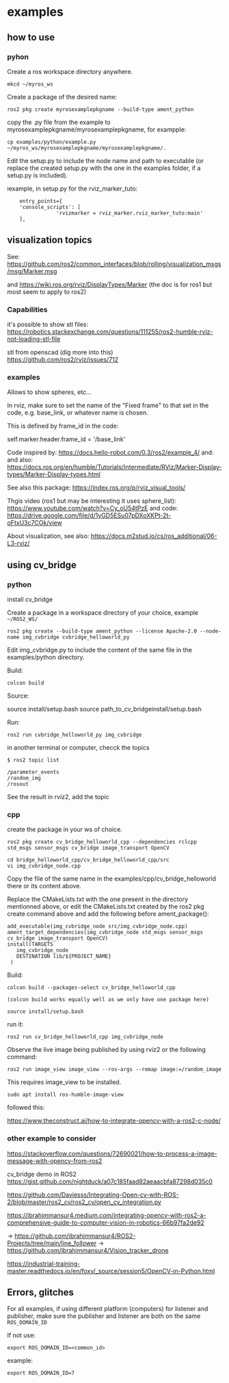 # examples

## how to use

### pyhon

Create a ros workspace directory anywhere.

    mkcd ~/myros_ws

Create a package of the desired name:

    ros2 pkg create myrosexamplepkgname --build-type ament_python

copy the .py file from the example to myrosexamplepkgname/myrosexamplepkgname, for exampple:

    cp examples/python/example.py ~/myros_ws/myrosexamplepkgname/myrosexamplepkgname/.

Edit the setup.py to include the node name and path to executable (or replace the created setup.py with the one in the examples folder, if a setup.py is included).

iexample, in setup.py for the rviz_marker_tuto:

        entry_points={
        'console_scripts': [
                    'rvizmarker = rviz_marker.rviz_marker_tuto:main'
        ],




## visualization topics

See:
https://github.com/ros2/common_interfaces/blob/rolling/visualization_msgs/msg/Marker.msg

and 
https://wiki.ros.org/rviz/DisplayTypes/Marker (the doc is for ros1 but most seem to apply to ros2)

### Capabilities

it's possible to show stl files:
https://robotics.stackexchange.com/questions/111255/ros2-humble-rviz-not-loading-stl-file

stl from openscad (dig more into this)
https://github.com/ros2/rviz/issues/712

### examples

Allows to show spheres, etc...

In rviz, make sure to set the name of the "Fixed frame" to that set in the code, e.g. base_link, or whatever name is chosen.

This is defined by frame_id in the code:

self.marker.header.frame_id = '/base_link'

Code inspired by: https://docs.hello-robot.com/0.3/ros2/example_4/
and:
and also:
https://docs.ros.org/en/humble/Tutorials/Intermediate/RViz/Marker-Display-types/Marker-Display-types.html

See also this package:
https://index.ros.org/p/rviz_visual_tools/

Thgis video (ros1 but may be interesting it uses sphere_list):
https://www.youtube.com/watch?v=Cy_oU54tPzE
and code:
https://drive.google.com/file/d/1yGD5ESu07pDXoXKPt-2t-oFtxU3c7COk/view

About visualization, see also:
https://docs.m2stud.io/cs/ros_additional/06-L3-rviz/


## using cv_bridge

### python

install cv_bridge

Create a package in a workspace directory of your choice, example `~/ROS2_WS/`

    ros2 pkg create --build-type ament_python --license Apache-2.0 --node-name img_cvbridge cvbridge_helloworld_py

Edit img_cvbridge.py to include the content of the same file in the examples/python directory.

Build:

    colcon build

Source:

source install/setup.bash
source path_to_cv_bridgeinstall/setup.bash

Run:

    ros2 run cvbridge_helloworld_py img_cvbridge 

in another terminal or computer, checck the topics

    $ ros2 topic list

    /parameter_events
    /random_img
    /rosout

See the result in rviz2, add the topic 


### cpp

create the package in your ws of choice.

    ros2 pkg create cv_bridge_helloworld_cpp --dependencies rclcpp std_msgs sensor_msgs cv_bridge image_transport OpenCV

    cd bridge_helloworld_cpp/cv_bridge_helloworld_cpp/src
    vi img_cvbridge_node.cpp

Copy the file of the same name in the examples/cpp/cv_bridge_helloworld there or its content above.

Replace the CMakeLists.txt with the one present in the directory mentionned above, or edit the CMakeLists.txt created by the ros2 pkg create command above and add the following before ament_package():


    add_executable(img_cvbridge_node src/img_cvbridge_node.cpp)
    ament_target_dependencies(img_cvbridge_node std_msgs sensor_msgs cv_bridge image_transport OpenCV)
    install(TARGETS
       img_cvbridge_node
       DESTINATION lib/${PROJECT_NAME}
     )

Build:

    colcon build --packages-select cv_bridge_helloworld_cpp
    
    (colcon build works equally well as we only have one package here)

    source install/setup.bash

run it:

    ros2 run cv_bridge_helloworld_cpp img_cvbridge_node

Observe the live image being published by using rviz2 or the following command:

    ros2 run image_view image_view --ros-args --remap image:=/random_image

This requires image_view to be installed.

    sudo apt install ros-humble-image-view


followed this:

https://www.theconstruct.ai/how-to-integrate-opencv-with-a-ros2-c-node/

### other example to consider

https://stackoverflow.com/questions/72690021/how-to-process-a-image-message-with-opencv-from-ros2

 cv_bridge demo in ROS2 
https://gist.github.com/nightduck/a07c185faad82aeaacbfa87298d035c0

https://github.com/Daviesss/Integrating-Open-cv-with-ROS-2/blob/master/ros2_cv/ros2_cv/open_cv_integration.py

https://ibrahimmansur4.medium.com/integrating-opencv-with-ros2-a-comprehensive-guide-to-computer-vision-in-robotics-66b97fa2de92

-> https://github.com/ibrahimmansur4/ROS2-Projects/tree/main/line_follower
-> https://github.com/ibrahimmansur4/Vision_tracker_drone

https://industrial-training-master.readthedocs.io/en/foxy/_source/session5/OpenCV-in-Python.html

## Errors, glitches

For all examples, if using different platform (computers) for listener and publisher, make sure the publisher and listener are both on the same `ROS_DOMAIN_ID`

If not use:

    export ROS_DOMAIN_ID=<common_id>
example:     

    export ROS_DOMAIN_ID=7

